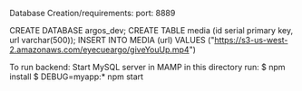 Database Creation/requirements:
port: 8889

CREATE DATABASE argos_dev;
CREATE TABLE media (id serial primary key, url varchar(500));
INSERT INTO MEDIA (url) VALUES ("https://s3-us-west-2.amazonaws.com/eyecueargo/giveYouUp.mp4")

To run backend:
Start MySQL server in MAMP
in this directory run:
  $ npm install
  $ DEBUG=myapp:* npm start
